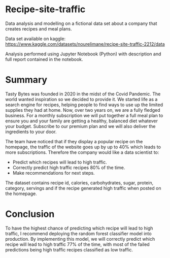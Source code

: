 # Recipe-site-traffic
Data analysis and modelling on a fictional data set about a company that creates recipes and meal plans.

Data set available on kaggle: https://www.kaggle.com/datasets/nourelimane/recipe-site-traffic-2212/data

Analysis performed using Jupyter Notebook (Python) with description and full report contained in the notebook.

# Summary

Tasty Bytes was founded in 2020 in the midst of the Covid Pandemic. The world wanted inspiration so we decided to provide it. We started life as a search engine for recipes, helping people to find ways to use up the limited supplies they had at home. Now, over two years on, we are a fully fledged business. For a monthly subscription we will put together a full meal plan to ensure you and your family are getting a healthy, balanced diet whatever your budget. Subscribe to our premium plan and we will also deliver the ingredients to your door.

The team have noticed that if they display a popular recipe on the homepage, the traffic of the website goes up by up to 40% which leads to more subscriptions. Therefore the company would like a data scientist to:

- Predict which recipes will lead to high traffic.
- Correctly predict high traffic recipes 80% of the time.
- Make recommendations for next steps.

The dataset contains recipe id, calories, carbohydrates, sugar, protein, category, servings and if the recipe generated high traffic when posted on the homepage.

# Conclusion

To have the highest chance of predicting which recipe will lead to high traffic, I recommend deploying the random forest classifier model into production. By implementing this model, we will correctly predict which recipe will lead to high traffic 77% of the time, with most of the failed predictions being high traffic recipes classified as low traffic.
